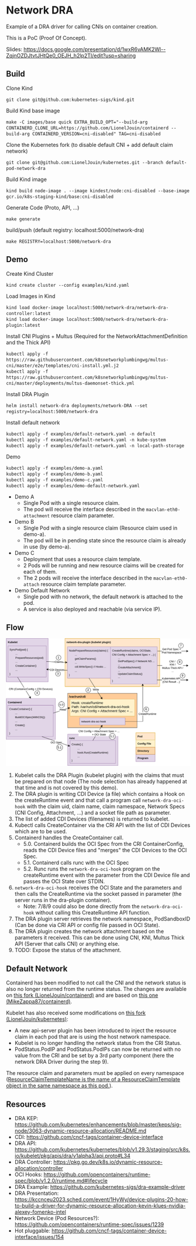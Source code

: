 # Network DRA

Example of a DRA driver for calling CNIs on container creation.

This is a PoC (Proof Of Concept).

Slides: https://docs.google.com/presentation/d/1wxR6vAMK2Wl--ZqjnOZDJtvtJHtQe0_OEJH_h2lp2TI/edit?usp=sharing

## Build

Clone Kind
```
git clone git@github.com:kubernetes-sigs/kind.git
```

Build Kind base image
```
make -C images/base quick EXTRA_BUILD_OPT="--build-arg CONTAINERD_CLONE_URL=https://github.com/LionelJouin/containerd --build-arg CONTAINERD_VERSION=cni-disabled" TAG=cni-disabled
```

Clone the Kubernetes fork (to disable default CNI + add default claim network)
```
git clone git@github.com:LionelJouin/kubernetes.git --branch default-pod-network-dra
```

Build Kind image
```
kind build node-image . --image kindest/node:cni-disabled --base-image gcr.io/k8s-staging-kind/base:cni-disabled
```

Generate Code (Proto, API, ...)
```
make generate
```

build/push (default registry: localhost:5000/network-dra)
```
make REGISTRY=localhost:5000/network-dra
```

## Demo

Create Kind Cluster
```
kind create cluster --config examples/kind.yaml
```

Load Images in Kind
```
kind load docker-image localhost:5000/network-dra/network-dra-controller:latest
kind load docker-image localhost:5000/network-dra/network-dra-plugin:latest
```

Install CNI Plugins + Multus (Required for the NetworkAttachmentDefinition and the Thick API)
```
kubectl apply -f https://raw.githubusercontent.com/k8snetworkplumbingwg/multus-cni/master/e2e/templates/cni-install.yml.j2
kubectl apply -f https://raw.githubusercontent.com/k8snetworkplumbingwg/multus-cni/master/deployments/multus-daemonset-thick.yml
```

Install DRA Plugin
```
helm install network-dra deployments/network-DRA --set registry=localhost:5000/network-dra
```

Install default network
```
kubectl apply -f examples/default-network.yaml -n default
kubectl apply -f examples/default-network.yaml -n kube-system
kubectl apply -f examples/default-network.yaml -n local-path-storage
```

Demo
```
kubectl apply -f examples/demo-a.yaml
kubectl apply -f examples/demo-b.yaml
kubectl apply -f examples/demo-c.yaml
kubectl apply -f examples/demo-default-network.yaml
```

- Demo A
    - Single Pod with a single resource claim.
    - The pod will receive the interface described in the `macvlan-eth0-attachment` resource claim parameter.
- Demo B
    - Single Pod with a  single resource claim (Resource claim used in demo-a).
    - The pod will be in pending state since the resource claim is already in use (by demo-a).
- Demo C
    - Deployment that uses a resource claim template.
    - 2 Pods will be running and new resource claims will be created for each of them.
    - The 2 pods will receive the interface described in the `macvlan-eth0-attach` resource claim template parameter.
- Demo Default Network
    - Single pod with no network, the default network is attached to the pod.
    - A service is also deployed and reachable (via service IP).

## Flow

![Flow](docs/resources/Diagrams-Call-Flow.png)

1. Kubelet calls the DRA Plugin (kubelet plugin) with the claims that must be prepared on that node (The node selection has already happened at that time and is not covered by this demo).
2. The DRA plugin is writing CDI Device (a file) which contains a Hook on the createRuntime event and that call a program call `network-dra-oci-hook` with the claim uid, claim name, claim namespace, Network Specs (CNI Config, Attachment, ...) and a socket file path as parameter.
3. The list of added CDI Devices (filenames) is returned to kubelet.
4. Kubectl calls CreateContainer via the CRI API with the list of CDI Devices which are to be used.
5. Containerd handles the CreateContainer call.
    - 5.0. Containerd builds the OCI Spec from the CRI ContainerConfig, reads the CDI Device files and "merges" the CDI Devices to the OCI Spec.
    - 5.1. Containerd calls runc with the OCI Spec
    - 5.2. Runc runs the `network-dra-oci-hook` program on the createRuntime event with the parameter from the CDI Device file and passes the OCI State over STDIN.
6. `network-dra-oci-hook` receives the OCI State and the parameters and then calls the CreateRuntime via the socket passed in parameter (the server runs in the dra-plugin container).
    - Note: 7/8/9 could also be done directly from the `network-dra-oci-hook` without calling this CreateRuntime API function.
7. The DRA plugin server retrieves the network namespace, PodSandboxID (Can be done via CRI API or config file passed in OCI State).
8. The DRA plugin creates the network attachment based on the parameters it received. This can be done using CNI, KNI, Multus Thick API (Server that calls CNI) or anything else.
9. TODO: Expose the status of the attachment.

## Default Network

Containerd has been modified to not call the CNI and the network status is also no longer returned from the runtime status. The changes are available on [this fork (LionelJouin/containerd)](https://github.com/LionelJouin/containerd/tree/cni-disabled) and are based on [this one (MikeZappa87/containerd)](https://github.com/MikeZappa87/containerd/tree/feature/KNI-v2).

Kubelet has also received some modifications on [this fork (LionelJouin/kubernetes)](https://github.com/LionelJouin/kubernetes/tree/default-pod-network-dra):
- A new api-server plugin has been introduced to inject the resource claim in each pod that are is using the host network namespace.
- Kubelet is no longer handling the network status from the CRI Status.
- PodStatus.PodIP and PodStatus.PodIPs can now be returned with no value from the CRI and be set by a 3rd party component (here the network DRA Driver during the step 9).

The resource claim and parameters must be applied on every namespace ([ResourceClaimTemplateName is the name of a ResourceClaimTemplate object in the same namespace as this pod.](https://github.com/kubernetes/api/blob/v0.30.0-beta.0/core/v1/types.go#L3907)).

## Resources

- DRA KEP: https://github.com/kubernetes/enhancements/blob/master/keps/sig-node/3063-dynamic-resource-allocation/README.md
- CDI: https://github.com/cncf-tags/container-device-interface
- DRA API: https://github.com/kubernetes/kubernetes/blob/v1.29.3/staging/src/k8s.io/kubelet/pkg/apis/dra/v1alpha3/api.proto#L34
- DRA Controller: https://pkg.go.dev/k8s.io/dynamic-resource-allocation/controller
- OCI Hooks: https://github.com/opencontainers/runtime-spec/blob/v1.2.0/runtime.md#lifecycle
- DRA Example: https://github.com/kubernetes-sigs/dra-example-driver
- DRA Presentation: https://kccnceu2023.sched.com/event/1HyWy/device-plugins-20-how-to-build-a-driver-for-dynamic-resource-allocation-kevin-klues-nvidia-alexey-fomenko-intel
- Network Device (Pod Resources?): https://github.com/opencontainers/runtime-spec/issues/1239
- Hot pluggable: https://github.com/cncf-tags/container-device-interface/issues/154
